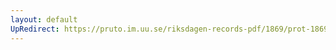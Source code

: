 ```yaml
---
layout: default
UpRedirect: https://pruto.im.uu.se/riksdagen-records-pdf/1869/prot-1869--fk--309/prot-1869--fk--309_069.pdf
---
```

